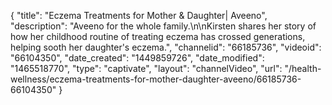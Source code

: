 {
    "title": "Eczema Treatments for Mother & Daughter| Aveeno",
    "description": "Aveeno for the whole family.\n\nKirsten shares her story of how her childhood routine of treating eczema has crossed generations, helping sooth her daughter's eczema.",
    "channelid": "66185736",
    "videoid": "66104350",
    "date_created": "1449859726",
    "date_modified": "1465518770",
    "type": "captivate",
    "layout": "channelVideo",
    "url": "\/health-wellness\/eczema-treatments-for-mother-daughter-aveeno\/66185736-66104350"
}